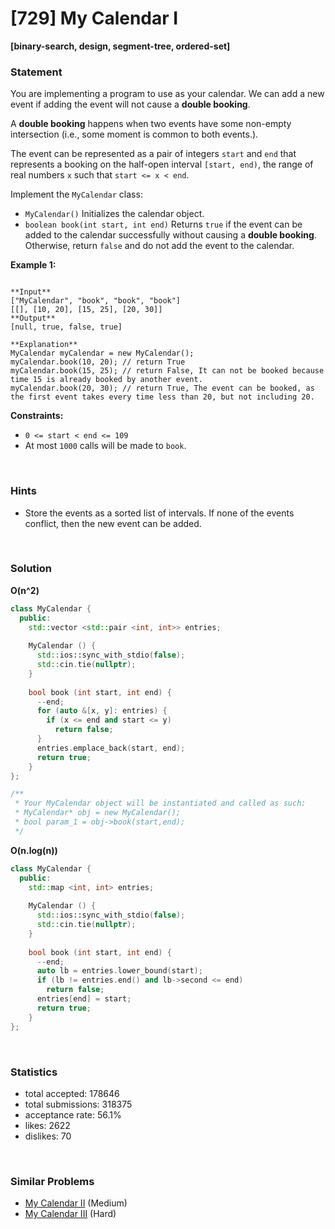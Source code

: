 # [729] My Calendar I

**[binary-search, design, segment-tree, ordered-set]**

### Statement

You are implementing a program to use as your calendar. We can add a new event if adding the event will not cause a **double booking**.

A **double booking** happens when two events have some non-empty intersection (i.e., some moment is common to both events.).

The event can be represented as a pair of integers `start` and `end` that represents a booking on the half-open interval `[start, end)`, the range of real numbers `x` such that `start <= x < end`.

Implement the `MyCalendar` class:

* `MyCalendar()` Initializes the calendar object.
* `boolean book(int start, int end)` Returns `true` if the event can be added to the calendar successfully without causing a **double booking**. Otherwise, return `false` and do not add the event to the calendar.


**Example 1:**

```

**Input**
["MyCalendar", "book", "book", "book"]
[[], [10, 20], [15, 25], [20, 30]]
**Output**
[null, true, false, true]

**Explanation**
MyCalendar myCalendar = new MyCalendar();
myCalendar.book(10, 20); // return True
myCalendar.book(15, 25); // return False, It can not be booked because time 15 is already booked by another event.
myCalendar.book(20, 30); // return True, The event can be booked, as the first event takes every time less than 20, but not including 20.
```

**Constraints:**
* `0 <= start < end <= 109`
* At most `1000` calls will be made to `book`.


<br>

### Hints

- Store the events as a sorted list of intervals.  If none of the events conflict, then the new event can be added.

<br>

### Solution

**O(n^2)**

```cpp
class MyCalendar {
  public:
    std::vector <std::pair <int, int>> entries;
  
    MyCalendar () {
      std::ios::sync_with_stdio(false);
      std::cin.tie(nullptr);
    }
    
    bool book (int start, int end) {
      --end;
      for (auto &[x, y]: entries) {
        if (x <= end and start <= y)
          return false;
      }
      entries.emplace_back(start, end);
      return true;
    }
};

/**
 * Your MyCalendar object will be instantiated and called as such:
 * MyCalendar* obj = new MyCalendar();
 * bool param_1 = obj->book(start,end);
 */
```

**O(n.log(n))**

```cpp
class MyCalendar {
  public:
    std::map <int, int> entries;
  
    MyCalendar () {
      std::ios::sync_with_stdio(false);
      std::cin.tie(nullptr);
    }
    
    bool book (int start, int end) {
      --end;
      auto lb = entries.lower_bound(start);
      if (lb != entries.end() and lb->second <= end)
        return false;
      entries[end] = start;
      return true;
    }
};
```

<br>

### Statistics

- total accepted: 178646
- total submissions: 318375
- acceptance rate: 56.1%
- likes: 2622
- dislikes: 70

<br>

### Similar Problems

- [My Calendar II](https://leetcode.com/problems/my-calendar-ii) (Medium)
- [My Calendar III](https://leetcode.com/problems/my-calendar-iii) (Hard)
